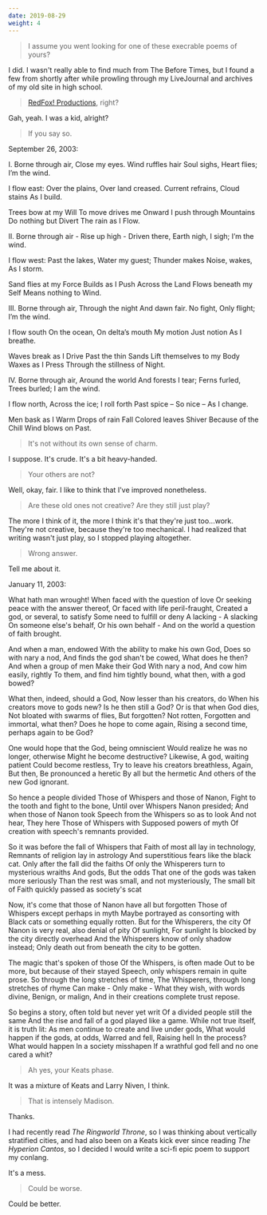 ```yaml
---
date: 2019-08-29
weight: 4
---
```


> I assume you went looking for one of these execrable poems of yours?

I did. I wasn't really able to find much from The Before Times, but I found a few from shortly after while prowling through my LiveJournal and archives of my old site in high school.

> [RedFox! Productions](https://web.archive.org/web/2005*/http://ranna.babylonia.flatirons.org/), right?

Gah, yeah. I was a kid, alright?

> If you say so.

September 26, 2003:

<div class="verse">I.
Borne through air,
    Close my eyes.
Wind ruffles hair
    Soul sighs,
    Heart flies;
I’m the wind.

I flow east:
    Over the plains,
Over land creased.
    Current refrains,
    Cloud stains
As I build.

Trees bow at my
          Will
To move drives me
          Onward
I push through
          Mountains
Do nothing but
          Divert
The rain as I
          Flow.


II.
Borne through air -
    Rise up high -
Driven there,
    Earth nigh,
    I sigh;
I’m the wind.

I flow west:
    Past the lakes,
Water my guest;
    Thunder makes
    Noise, wakes,
As I storm.

Sand flies at my
          Force
Builds as I
          Push
Across the
          Land
Flows beneath my
          Self
Means nothing to
          Wind.


III.
Borne through air,
    Through the night
And dawn fair.
    No fight,
    Only flight;
I’m the wind.

I flow south
    On the ocean,
On delta’s mouth
    My motion
    Just notion
As I breathe.

Waves break as I
          Drive
Past the thin
          Sands
Lift themselves to my
          Body
Waxes as I
          Press
Through the stillness of
          Night.


IV.
Borne through air,
    Around the world
And forests I tear;
    Ferns furled,
    Trees burled;
I am the wind.

I flow north,
    Across the ice;
I roll forth
    Past spice –
    So nice –
As I change.

Men bask as I
          Warm
Drops of rain
          Fall
Colored leaves
          Shiver
Because of the
          Chill
Wind blows on
          Past.</div>

> It's not without its own sense of charm.

I suppose. It's crude. It's a bit heavy-handed.

> Your others are not?

Well, okay, fair. I like to think that I've improved nonetheless.

> Are these old ones not creative? Are they still just play?

The more I think of it, the more I think it's that they're just too...work. They're not creative, because they're too mechanical. I had realized that writing wasn't just play, so I stopped playing altogether.

> Wrong answer.

Tell me about it.

January 11, 2003:

<div class="verse">What hath man wrought!
    When faced with the question of love
    Or seeking peace with the answer thereof,
Or faced with life peril-fraught,
    Created a god, or several, to satisfy
    Some need to fulfill or deny
        A lacking -
        A slacking
    On someone else's behalf,
    Or his own behalf -
And on the world a question of faith brought.

And when a man, endowed
    With the ability to make his own God,
    Does so with nary a nod,
And finds the god shan't be cowed,
    What does he then?
    And when a group of men
        Make their God
        With nary a nod,
    And cow him easily, rightly
    To them, and find him tightly
bound, what then, with a god bowed?

What then, indeed, should a God,
    Now lesser than his creators, do
    When his creators move to gods new?
Is he then still a God?
    Or is that when God dies,
    Not bloated with swarms of flies,
        But forgotten?
        Not rotten,
    Forgotten and immortal, what then?
    Does he hope to come again,
Rising a second time, perhaps again to be God?

One would hope that the God, being omniscient
    Would realize he was no longer, otherwise
    Might he become destructive? Likewise,
A god, waiting patient
    Could become restless,
    Try to leave his creators breathless,
        Again,
        But then,
    Be pronounced a heretic
    By all but the hermetic
And others of the new God ignorant.

So hence a people divided
    Those of Whispers and those of Nanon,
    Fight to the tooth and fight to the bone,
Until over Whispers Nanon presided;
    And when those of Nanon took
    Speech from the Whispers so as to look
        And not hear,
        They here
    Those of Whispers with
    Supposed powers of myth
Of creation with speech's remnants provided.

So it was before the fall of Whispers that
    Faith of most all lay in technology,
    Remnants of religion lay in astrology
And superstitious fears like the black cat.
    Only after the fall did the faiths
    Of only the Whisperers turn to mysterious wraiths
        And gods,
        But the odds
    That one of the gods was taken more seriously
    Than the rest was small, and not mysteriously,
The small bit of Faith quickly passed as society's scat

Now, it's come that those of Nanon have all but forgotten
    Those of Whispers except perhaps in myth
    Maybe portrayed as consorting with
Black cats or something equally rotten.
    But for the Whisperers, the city
    Of Nanon is very real, also denial of pity
        Of sunlight,
        For sunlight
    Is blocked by the city directly overhead
    And the Whisperers know of only shadow instead;
Only death out from beneath the city to be gotten.

The magic that's spoken of those
    Of the Whispers, is often made
    Out to be more, but because of their stayed
Speech, only whispers remain in quite prose.
    So through the long stretches of time,
    The Whisperers, through long stretches of rhyme
        Can make -
        Only make -
    What they wish, with words divine,
    Benign, or malign,
And in their creations complete trust repose.

So begins a story, often told but never yet writ
    Of a divided people still the same
    And the rise and fall of a god played like a game.
While not true itself, it is truth lit:
    As men continue to create and live under gods,
    What would happen if the gods, at odds,
        Warred and fell,
        Raising hell
    In the process? What would happen
    In a society misshapen
If a wrathful god fell and no one cared a whit?</div>

> Ah yes, your Keats phase.

It was a mixture of Keats and Larry Niven, I think.

> That is intensely Madison.

Thanks.

I had recently read *The Ringworld Throne*, so I was thinking about vertically stratified cities, and had also been on a Keats kick ever since reading *The Hyperion Cantos*, so I decided I would write a sci-fi epic poem to support my conlang.

It's a mess.

> Could be worse.

Could be better.
